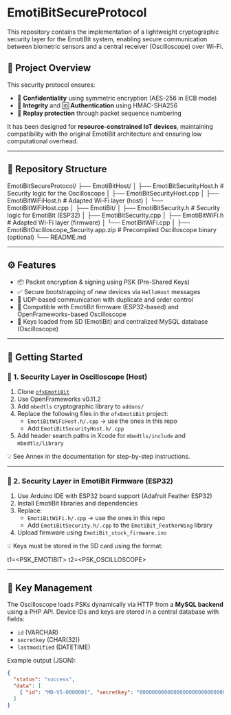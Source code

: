 # EmotiBitSecureProtocol

This repository contains the implementation of a lightweight cryptographic security layer for the EmotiBit system, enabling secure communication between biometric sensors and a central receiver (Oscilloscope) over Wi-Fi.

## 🧩 Project Overview

This security protocol ensures:

- 🔐 **Confidentiality** using symmetric encryption (AES-256 in ECB mode)
- 🧾 **Integrity** and 🆔 **Authentication** using HMAC-SHA256
- 🔄 **Replay protection** through packet sequence numbering

It has been designed for **resource-constrained IoT devices**, maintaining compatibility with the original EmotiBit architecture and ensuring low computational overhead.

---

## 📁 Repository Structure

EmotiBitSecureProtocol/
├── EmotiBitHost/
│   ├── EmotiBitSecurityHost.h       # Security logic for the Oscilloscope
│   ├── EmotiBitSecurityHost.cpp
│   ├── EmotiBitWiFiHost.h           # Adapted Wi-Fi layer (host)
│   └── EmotiBitWiFiHost.cpp
│
├── EmotiBit/
│   ├── EmotiBitSecurity.h           # Security logic for EmotiBit (ESP32)
│   ├── EmotiBitSecurity.cpp
│   ├── EmotiBitWiFi.h               # Adapted Wi-Fi layer (firmware)
│   └── EmotiBitWiFi.cpp
│
├── EmotiBitOscilloscope_Security.app.zip   # Precompiled Oscilloscope binary (optional)
└── README.md

---

## ⚙️ Features

- 📦 Packet encryption & signing using PSK (Pre-Shared Keys)
- ✅ Secure bootstrapping of new devices via `HelloHost` messages
- 📡 UDP-based communication with duplicate and order control
- 🔄 Compatible with EmotiBit firmware (ESP32-based) and OpenFrameworks-based Oscilloscope
- 🔐 Keys loaded from SD (EmotiBit) and centralized MySQL database (Oscilloscope)

---

## 🔧 Getting Started

### 🧠 1. Security Layer in Oscilloscope (Host)
1. Clone [`ofxEmotiBit`](https://github.com/EmotiBit/ofxEmotiBit)
2. Use OpenFrameworks v0.11.2
3. Add `mbedtls` cryptographic library to `addons/`
4. Replace the following files in the `ofxEmotiBit` project:
   - `EmotiBitWiFiHost.h/.cpp` → use the ones in this repo
   - Add `EmotiBitSecurityHost.h/.cpp`
5. Add header search paths in Xcode for `mbedtls/include` and `mbedtls/library`

💡 See Annex in the documentation for step-by-step instructions.

---

### 📲 2. Security Layer in EmotiBit Firmware (ESP32)
1. Use Arduino IDE with ESP32 board support (Adafruit Feather ESP32)
2. Install EmotiBit libraries and dependencies
3. Replace:
   - `EmotiBitWiFi.h/.cpp` → use the ones in this repo
   - Add `EmotiBitSecurity.h/.cpp` to the `EmotiBit_FeatherWing` library
4. Upload firmware using `EmotiBit_stock_firmware.ino`

💡 Keys must be stored in the SD card using the format:

t1=<PSK_EMOTIBIT>
t2=<PSK_OSCILLOSCOPE>

---

## 🔐 Key Management

The Oscilloscope loads PSKs dynamically via HTTP from a **MySQL backend** using a PHP API. Device IDs and keys are stored in a central database with fields:

- `id` (VARCHAR)
- `secretkey` (CHAR(32))
- `lastmodified` (DATETIME)

Example output (JSON):

```json
{
  "status": "success",
  "data": [
    { "id": "MD-V5-0000001", "secretkey": "00000000000000000000000000000000", "lastmodified": "2025-04-25 06:01:00" }
  ]
}
